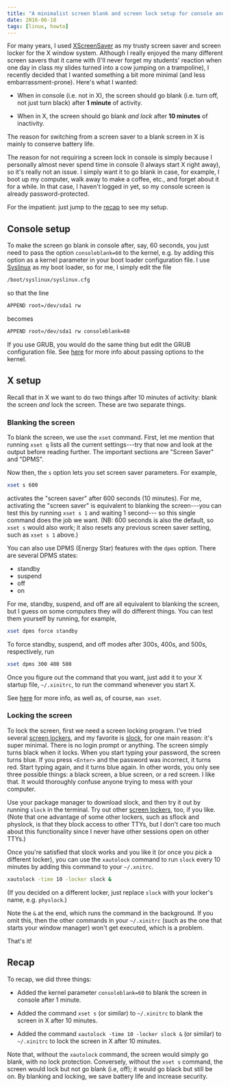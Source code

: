 ```yaml
---
title: "A minimalist screen blank and screen lock setup for console and X"
date: 2016-06-18
tags: [linux, howto]
---
```


For many years, I used [XScreenSaver][xscreensaver] as my trusty screen saver
and screen locker for the X window system. Although I really enjoyed the many
different screen savers that it came with (I'll never forget my students'
reaction when one day in class my slides turned into a cow jumping on a
trampoline), I recently decided that I wanted something a bit more minimal (and
less embarrassment-prone). Here's what I wanted:

- When in console (i.e. not in X), the screen should go blank (i.e. turn off,
not just turn black) after **1 minute** of activity.

- When in X, the screen should go blank *and lock* after **10 minutes** of
inactivity.

The reason for switching from a screen saver to a blank screen in X is mainly
to conserve battery life.

The reason for not requiring a screen lock in console is simply because I
personally almost never spend time in console (I always start X right away), so
it's really not an issue. I simply want it to go blank in case, for example, I
boot up my computer, walk away to make a coffee, etc., and forget about it for
a while. In that case, I haven't logged in yet, so my console screen is already
password-protected.

For the impatient: just jump to the [recap](#recap) to see my setup.

## Console setup ##

To make the screen go blank in console after, say, 60 seconds, you just need to
pass the option `consoleblank=60` to the kernel, e.g. by adding this option as
a kernel parameter in your boot loader configuration file. I use
[Syslinux][syslinux] as my boot loader, so for me, I simply edit the file

```bash
/boot/syslinux/syslinux.cfg
```

so that the line

```bash
APPEND root=/dev/sda1 rw
```

becomes

```bash
APPEND root=/dev/sda1 rw consoleblank=60
```

If you use GRUB, you would do the same thing but edit the GRUB configuration
file. See [here][kernel parameters] for more info about passing options to the
kernel.

## X setup ##

Recall that in X we want to do two things after 10 minutes of activity: blank
the screen *and* lock the screen. These are two separate things.

### Blanking the screen ###

To blank the screen, we use the `xset` command. First, let me mention that
running `xset q` lists all the current settings---try that now and look at the
output before reading further. The important sections are "Screen Saver" and
"DPMS".

Now then, the `s` option lets you set screen saver parameters. For example,

```bash
xset s 600
```

activates the "screen saver" after 600 seconds (10 minutes). For me, activating
the "screen saver" is equivalent to blanking the screen---you can test this by
running `xset s 1` and waiting 1 second--- so this single command does the job
we want. (NB: 600 seconds is also the default, so `xset s` would also work; it
also resets any previous screen saver setting, such as `xset s 1` above.)

You can also use DPMS (Energy Star) features with the `dpms` option. There are
several DPMS states:

- standby
- suspend
- off
- on

For me, standby, suspend, and off are all equivalent to blanking the screen,
but I guess on some computers they will do different things. You can test them
yourself by running, for example,

```bash
xset dpms force standby
```

To force standby, suspend, and off modes after 300s, 400s, and 500s,
respectively, run

```bash
xset dpms 300 400 500
```

Once you figure out the command that you want, just add it to your X startup
file, `~/.xinitrc`, to run the command whenever you start X.

See [here][dpms] for more info, as well as, of course, `man xset`.

### Locking the screen ###

To lock the screen, first we need a screen locking program. I've tried several
[screen lockers][], and my favorite is [slock][], for one main reason: it's
super minimal. There is no login prompt or anything. The screen simply turns
black when it locks. When you start typing your password, the screen turns
blue. If you press `<Enter>` and the password was incorrect, it turns red.
Start typing again, and it turns blue again. In other words, you only see three
possible things: a black screen, a blue screen, or a red screen. I like that.
It would thoroughly confuse anyone trying to mess with your computer.

Use your package manager to download slock, and then try it out by running
`slock` in the terminal. Try out other [screen lockers][], too, if you like.
(Note that one advantage of some other lockers, such as sflock and physlock, is
that they block access to other TTYs, but I don't care too much about this
functionality since I never have other sessions open on other TTYs.)

Once you're satisfied that slock works and you like it (or once you pick a
different locker), you can use the `xautolock` command to run `slock` every 10
minutes by adding this command to your `~/.xnitrc`.

```bash
xautolock -time 10 -locker slock &
```

(If you decided on a different locker, just replace `slock` with your locker's
name, e.g. `physlock`.)

Note the `&` at the end, which runs the command in the background. If you omit
this, then the other commands in your `~/.xinitrc` (such as the one that starts
your window manager) won't get executed, which is a problem.

That's it!

## Recap ##

To recap, we did three things:

- Added the kernel parameter `consoleblank=60` to blank the screen in console
after 1 minute.

- Added the command `xset s` (or similar) to `~/.xinitrc` to blank the screen
in X after 10 minutes.

- Added the command `xautolock -time 10 -locker slock &` (or similar) to
`~/.xinitrc` to lock the screen in X after 10 minutes.

Note that, without the `xautolock` command, the screen would simply go blank,
with no lock protection. Conversely, without the `xset s` command, the screen
would lock but not go blank (i.e, off); it would go black but still be on. By
blanking and locking, we save battery life and increase security.

[kernel parameters]: https://wiki.archlinux.org/index.php/Kernel_parameters
[xscreensaver]: https://www.jwz.org/xscreensaver/
[syslinux]: https://wiki.archlinux.org/index.php/syslinux
[screen lockers]: https://wiki.archlinux.org/index.php/List_of_applications#Screen_lockers
[slock]: http://tools.suckless.org/slock/
[dpms]: https://wiki.archlinux.org/index.php/Display_Power_Management_Signaling
